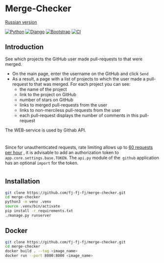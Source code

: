 # Merge-Checker

[Russian version](README.md)


[![Python](https://img.shields.io/static/v1?label=Python&style=plastic&logofor-the-badge&message=3&color=3776AB&logo=PYTHON)](https://www.python.org/)
[![Django](https://img.shields.io/badge/-django-green?style=flat&logo=django)](https://www.djangoproject.com/)
[![Bootstrap](https://img.shields.io/badge/-Bootstrap-7952B3?style=flat&logo=bootstrap&logoColor=white)](https://getbootstrap.com/)
[![CI](https://github.com/fj-fj-fj/merge-checker/actions/workflows/test.yml/badge.svg)](https://github.com/fj-fj-fj/merge-checker/actions/workflows/test.yml)

## Introduction
 See which projects the GitHub user made pull-requests to that were merged.

- On the main page, enter the username on the GitHub and click `Send`
- As a result, a page with a list of projects to which the user made a pull-request to that was merged. For each project you can see:
  - the name of the project
  - link to the project on GitHub
  - number of stars on GitHub
  - links to merged pull-requests from the user
  - links to non-merciless pull-requests from the user
  - each pull-request displays the number of comments in this pull-request
 
The WEB-service is used by Githab API.

#
Since for unauthenticated requests, rate limiting allows up to [60 requests per hour](https://docs.github.com/en/rest/overview/resources-in-the-rest-api#rate-limiting "Rate limiting") , it is advisable to add an authorization token to `app.core.settings.base.TOKEN`. The `api.py` module of the` github` application has an optional `import` for the token.

#
## Installation
```bash
git clone https://github.com/fj-fj-fj/merge-checker.git
cd merge-checker
python3 -m venv .venv
source .venv/bin/activate
pip install -r requirements.txt
./manage.py runserver
```

## Docker
```bash
git clone https://github.com/fj-fj-fj/merge-checker.git
cd merge-checker
docker build . --tag <image_name>
docker run --port 8000:8000 <image_name>
```